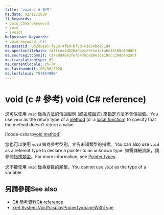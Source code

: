 ```yaml
---
title: 'void-c # 參考'
ms.date: 02/11/2020
f1_keywords:
- void_CSharpKeyword
- void
- (void)
helpviewer_keywords:
- void keyword [C#]
ms.assetid: 0d2d8a95-fe20-4fbd-bf5d-c1e54bce71d4
ms.openlocfilehash: faf1cea4d02ba042cd9fee1cfa6d18168c49dd61
ms.sourcegitcommit: c37e8d4642fef647ebab0e1c618ecc29ddfe2a0f
ms.translationtype: MT
ms.contentlocale: zh-TW
ms.lasthandoff: 08/06/2020
ms.locfileid: "87854980"
---
```

# <a name="void-c-reference"></a><span data-ttu-id="885ca-102">void (c # 參考) </span><span class="sxs-lookup"><span data-stu-id="885ca-102">void (C# reference)</span></span>

<span data-ttu-id="885ca-103">您可以使用 `void` 做為[方法](../../programming-guide/classes-and-structs/methods.md)的傳回型別 (或[區域](../../programming-guide/classes-and-structs/local-functions.md)函式) 來指定方法不會傳回值。</span><span class="sxs-lookup"><span data-stu-id="885ca-103">You use `void` as the return type of a [method](../../programming-guide/classes-and-structs/methods.md) (or a [local function](../../programming-guide/classes-and-structs/local-functions.md)) to specify that the method doesn't return a value.</span></span>

[!code-csharp[void method](snippets/VoidType.cs#VoidExample)]

<span data-ttu-id="885ca-104">您也可以使用 `void` 做為參考型別，宣告未知類型的指標。</span><span class="sxs-lookup"><span data-stu-id="885ca-104">You can also use `void` as a referent type to declare a pointer to an unknown type.</span></span> <span data-ttu-id="885ca-105">如需詳細資訊，請參閱[指標類型](../../programming-guide/unsafe-code-pointers/pointer-types.md)。</span><span class="sxs-lookup"><span data-stu-id="885ca-105">For more information, see [Pointer types](../../programming-guide/unsafe-code-pointers/pointer-types.md).</span></span>

<span data-ttu-id="885ca-106">您不能使用 `void` 做為變數的類型。</span><span class="sxs-lookup"><span data-stu-id="885ca-106">You cannot use `void` as the type of a variable.</span></span>

## <a name="see-also"></a><span data-ttu-id="885ca-107">另請參閱</span><span class="sxs-lookup"><span data-stu-id="885ca-107">See also</span></span>

- [<span data-ttu-id="885ca-108">C# 參考資料</span><span class="sxs-lookup"><span data-stu-id="885ca-108">C# reference</span></span>](../index.md)
- <xref:System.Void?displayProperty=nameWithType>
